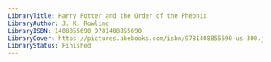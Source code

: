 ```yaml
---
LibraryTitle: Harry Potter and the Order of the Pheonix
LibraryAuthor: J. K. Rowling
LibraryISBN: 1408855690 9781408855690
LibraryCover: https://pictures.abebooks.com/isbn/9781408855690-us-300.jpg
LibraryStatus: Finished
---
```

